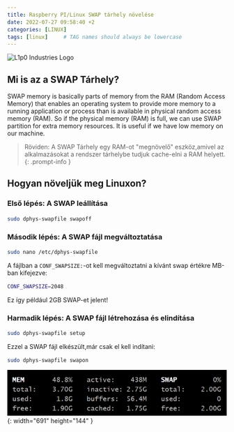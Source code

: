 ```yaml
---
title: Raspberry PI/Linux SWAP tárhely növelése
date: 2022-07-27 09:58:40 +2
categories: [LINUX]
tags: [linux]     # TAG names should always be lowercase
---
```


![L1p0 Industries Logo](https://i.imgur.com/JeX5nMc.png)
## Mi is az a SWAP Tárhely?

SWAP memory is basically parts of memory from the RAM (Random Access Memory) that enables an operating system to provide more memory to a running application or process than is available in physical random access memory (RAM).
So if the physical memory (RAM) is full, we can use SWAP partition for extra memory resources.
It is useful if we have low memory on our machine.

> Röviden: A SWAP Tárhely egy RAM-ot "megnövelő" eszköz,amivel az alkalmazásokat a rendszer tárhelybe tudjuk cache-elni a RAM helyett.
{: .prompt-info }

## Hogyan növeljük meg Linuxon?

### Első lépés: A SWAP leállítása

```bash
sudo dphys-swapfile swapoff
```

### Második lépés: A SWAP fájl megváltoztatása

```bash
sudo nano /etc/dphys-swapfile
```

A fájlban a `CONF_SWAPSIZE:`-ot kell megváltoztatni a kívánt swap értékre MB-ban kifejezve:

```bash
CONF_SWAPSIZE=2048
```
Ez így például 2GB SWAP-et jelent!

### Harmadik lépés: A SWAP fájl létrehozása és elindítása

```bash
sudo dphys-swapfile setup
```
Ezzel a SWAP fájl elkészült,már csak el kell indítani:

```bash
sudo dphys-swapfile swapon
```

![Glances](/assets/img/swap.png){: width="691" height="144" }

